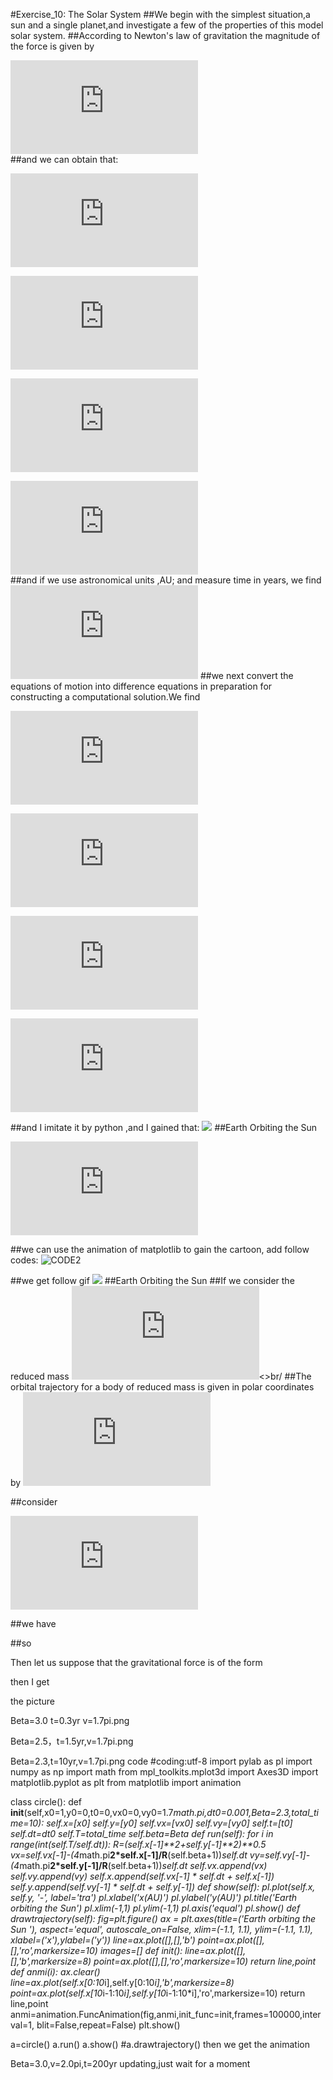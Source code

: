 #Exercise_10: The Solar System
##We begin with the simplest situation,a sun and a single planet,and investigate a few of the properties of this model solar system.
##According to Newton's law of gravitation the magnitude of the force is given by<br/>

![](http://latex.codecogs.com/gif.latex?F_%7BG%7D%3D%5Cfrac%7BGM_%7BS%7DM_%7BE%7D%7D%7Br%5E%7B2%7D%7D)<br/>
##and we can obtain that:<br/>

![](http://latex.codecogs.com/gif.latex?%5Cfrac%7B%5Cmathrm%7Bd%7D%20v_%7Bx%7D%7D%7B%5Cmathrm%7Bd%7D%20t%7D%3D-%5Cfrac%7BGM_%7BS%7DM_%7BE%7Dx%7D%7Br%5E%7B3%7D%7D)<br/>

![](http://latex.codecogs.com/gif.latex?%5Cfrac%7B%5Cmathrm%7Bd%7Dx%7D%7B%5Cmathrm%7Bd%7D%20t%7D%3Dv_%7Bx%7D)<br/>

![](http://latex.codecogs.com/gif.latex?%5Cfrac%7B%5Cmathrm%7Bd%7Dv_%7By%7D%7D%7B%5Cmathrm%7Bd%7D%20t%7D%3D-%5Cfrac%7BGM_%7Bs%7Dy%7D%7Br%5E%7B3%7D%7D)<br/>

![](http://latex.codecogs.com/gif.latex?%5Cfrac%7B%5Cmathrm%7Bd%7Dy%7D%7B%5Cmathrm%7Bd%7D%20t%7D%3Dv_%7By%7D)<br/>
##and if we use astronomical units ,AU; and measure time in years, we find
![](http://latex.codecogs.com/gif.latex?GM_%7BS%7D%3Dv%5E%7B2%7Dr%3D4%5Cpi%20AU%5E%7B2%7D/yr%5E%7B2%7D)
##we next convert the equations of motion into difference equations in preparation for constructing a computational solution.We find

![](http://latex.codecogs.com/gif.latex?v_%7Bx%2Ci&plus;1%7D%3Dv_%7Bx%2Ci%7D-%5Cfrac%7B4%5Cpi%20%5E%7B2%7Dx_%7Bi%7D%7D%7Br_%7Bi%7D%5E%7B3%7D%7D%5CDelta%20t)<br/>

![](http://latex.codecogs.com/gif.latex?x_%7Bi&plus;1%7D%3Dx_%7Bi%7D&plus;v_%7Bx%2Ci&plus;1%7D%5CDelta%20t)<br/>

![](http://latex.codecogs.com/gif.latex?v_%7By-i&plus;1%7D%3Dv_%7By%2Ci%7D-%5Cfrac%7B4%5Cpi%5E2y_%7Bi%7D%7D%7Br_%7Bi%7D%5E%7B3%7D%7D%5CDelta%20t)<br/>

![](http://latex.codecogs.com/gif.latex?y_%7Bi&plus;1%7D%3Dy_%7Bi%7D&plus;v_%7By%2Ci&plus;1%7D%5CDelta%20t)<br/>

##and I imitate it by python ,and I gained that:
![](http://upload-images.jianshu.io/upload_images/3771733-3ed067606e468e7c.png?imageMogr2/auto-orient/strip%7CimageView2/2)
##Earth Orbiting the Sun

![code1](https://github.com/shuaishuaimin/computationalphysics_N2014301510032/blob/master/code1.py)

##we can use the animation of matplotlib to gain the cartoon,
add follow codes:
![CODE2](https://github.com/shuaishuaimin/computationalphysics_N2014301510032/blob/master/CODE2%2Cpy)

##we get follow gif
![](http://upload-images.jianshu.io/upload_images/3771733-96110bd661cebad6.png?imageMogr2/auto-orient/strip%7CimageView2/2)
##Earth Orbiting the Sun
##If we consider the reduced mass
![](http://latex.codecogs.com/gif.latex?%5Cmu%20%3D%5Cfrac%7Bm_%7B1%7Dm_%7B2%7D%7D%7Bm_%7B1%7D&plus;m_%7B2%7D%7D)<>br/
##The orbital trajectory for a body of reduced mass is given in polar coordinates by
![](http://latex.codecogs.com/gif.latex?%5Cfrac%7B%5Cmathrm%7Bd%5E%7B2%7D%7Dt%20%7D%7B%5Cmathrm%7Bd%7D%20t%5E%7B2%7D%7D%28%5Cfrac%7B1%7D%7Br%7D%29&plus;%5Cfrac%7B1%7D%7Br%7D%3D-%5Cfrac%7B%5Cmu%20r%5E%7B2%7D%7D%7BL%5E%7B2%7D%7DF%28r%29)

##consider

![](http://latex.codecogs.com/gif.latex?%5Ctheta%20_%7B0%7D%3D0)

##we have



##so



Then let us suppose that the gravitational force is of the form


then I get





the picture


Beta=3.0 t=0.3yr v=1.7pi.png

Beta=2.5，t=1.5yr,v=1.7pi.png

Beta=2.3,t=10yr,v=1.7pi.png
code
#coding:utf-8
import pylab as pl
import numpy as np
import math
from mpl_toolkits.mplot3d import Axes3D
import matplotlib.pyplot as plt
from matplotlib import animation

class circle():
    def __init__(self,x0=1,y0=0,t0=0,vx0=0,vy0=1.7*math.pi,dt0=0.001,Beta=2.3,total_time=10):
        self.x=[x0]
        self.y=[y0]
        self.vx=[vx0]
        self.vy=[vy0]
        self.t=[t0]
        self.dt=dt0
        self.T=total_time
        self.beta=Beta
    def run(self):
        for i in range(int(self.T/self.dt)):
            R=(self.x[-1]**2+self.y[-1]**2)**0.5
            vx=self.vx[-1]-(4*math.pi**2*self.x[-1]/R**(self.beta+1))*self.dt
            vy=self.vy[-1]-(4*math.pi**2*self.y[-1]/R**(self.beta+1))*self.dt
            self.vx.append(vx)
            self.vy.append(vy)
            self.x.append(self.vx[-1] * self.dt + self.x[-1])
            self.y.append(self.vy[-1] * self.dt + self.y[-1])
    def show(self):
        pl.plot(self.x, self.y, '-', label='tra')
        pl.xlabel('x(AU)')
        pl.ylabel('y(AU)')
        pl.title('Earth orbiting the Sun')
        pl.xlim(-1,1)
        pl.ylim(-1,1)
        pl.axis('equal')
        pl.show()
    def drawtrajectory(self):
        fig=plt.figure()
        ax = plt.axes(title=('Earth orbiting the Sun '),
                      aspect='equal', autoscale_on=False,
                      xlim=(-1.1, 1.1), ylim=(-1.1, 1.1),
                      xlabel=('x'),ylabel=('y'))
        line=ax.plot([],[],'b')
        point=ax.plot([],[],'ro',markersize=10)
        images=[]
        def init():
            line=ax.plot([],[],'b',markersize=8)
            point=ax.plot([],[],'ro',markersize=10)
            return line,point
        def anmi(i):
            ax.clear()
            line=ax.plot(self.x[0:10*i],self.y[0:10*i],'b',markersize=8)
            point=ax.plot(self.x[10*i-1:10*i],self.y[10*i-1:10*i],'ro',markersize=10)
            return line,point
        anmi=animation.FuncAnimation(fig,anmi,init_func=init,frames=100000,interval=1,
                                     blit=False,repeat=False)
        plt.show()


a=circle()
a.run()
a.show()
#a.drawtrajectory()
then we get the animation

Beta=3.0,v=2.0pi,t=200yr
updating,just wait for a moment
